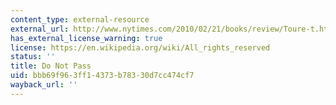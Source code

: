 ```yaml
---
content_type: external-resource
external_url: http://www.nytimes.com/2010/02/21/books/review/Toure-t.html
has_external_license_warning: true
license: https://en.wikipedia.org/wiki/All_rights_reserved
status: ''
title: Do Not Pass
uid: bbb69f96-3ff1-4373-b783-30d7cc474cf7
wayback_url: ''
---
```

